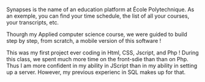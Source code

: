 Synapses is the name of an education platform at École Polytechnique. As an exemple, you can find your time schedule, the list of all your courses, your transcripts, etc.

Thourgh my Applied computer science course, we were guided to build step by step, from scratch, a mobile version of this software ! 

This was my first project ever coding in Html, CSS, Jscript, and Php ! During this class, we spent much more time on the front-sdie than than on Php. Thus I am more confident in my ability in JScript than in my ability in setting up a server. However, my previous experienc in SQL makes up for that.
